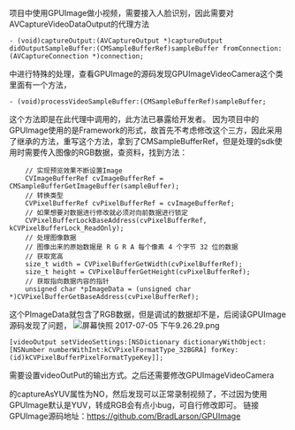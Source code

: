 项目中使用GPUImage做小视频，需要接入人脸识别，因此需要对AVCaptureVideoDataOutput的代理方法

    - (void)captureOutput:(AVCaptureOutput *)captureOutput didOutputSampleBuffer:(CMSampleBufferRef)sampleBuffer fromConnection:(AVCaptureConnection *)connection;

中进行特殊的处理，查看GPUImage的源码发现GPUImageVideoCamera这个类里面有一个方法，

    - (void)processVideoSampleBuffer:(CMSampleBufferRef)sampleBuffer;
这个方法即是在此代理中调用的，此方法已暴露给开发者。
因为项目中的GPUImage使用的是Framework的形式，故首先不考虑修改这个三方，因此采用了继承的方法，重写这个方法，拿到了CMSampleBufferRef，但是处理的sdk使用时需要传入图像的RGB数据，查资料，找到方法：

        // 实现预览效果不断设置Image
        CVImageBufferRef cvImageBufferRef = CMSampleBufferGetImageBuffer(sampleBuffer);
        // 转换类型
        CVPixelBufferRef cvPixelBufferRef = cvImageBufferRef;
        // 如果想要对数据进行修改就必须对向前数据进行锁定
        CVPixelBufferLockBaseAddress(cvPixelBufferRef, kCVPixelBufferLock_ReadOnly);
        // 处理图像数据
        // 图像出来的原始数据是 R G R A 每个像素 4 个字节 32 位的数据
        // 获取宽高
        size_t width = CVPixelBufferGetWidth(cvPixelBufferRef);
        size_t height = CVPixelBufferGetHeight(cvPixelBufferRef);
        // 获取指向数据内容的指针
        unsigned char *pImageData = (unsigned char *)CVPixelBufferGetBaseAddress(cvPixelBufferRef);

这个PImageData就包含了RGB数据，但是调试的数据却不是，后阅读GPUImage源码发现了问题，
![屏幕快照 2017-07-05 下午9.26.29.png](http://upload-images.jianshu.io/upload_images/1613923-3d9dc4c1597ea452.png?imageMogr2/auto-orient/strip%7CimageView2/2/w/1240)

    [videoOutput setVideoSettings:[NSDictionary dictionaryWithObject:[NSNumber numberWithInt:kCVPixelFormatType_32BGRA] forKey:(id)kCVPixelBufferPixelFormatTypeKey]];
需要设置videoOutPut的输出方式。之后还需要修改GPUImageVideoCamera

的captureAsYUV属性为NO，然后发现可以正常录制视频了，不过因为使用GPUImage默认是YUV，转成RGB会有点小bug，可自行修改即可。
链接GPUImage源码地址：https://github.com/BradLarson/GPUImage
